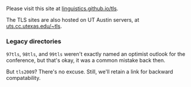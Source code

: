 Please visit this site at [linguistics.github.io/tls](https://linguistics.github.io/tls).

The TLS sites are also hosted on UT Austin servers, at [uts.cc.utexas.edu/~tls](http://uts.cc.utexas.edu/~tls).

### Legacy directories

`97tls`, `98tls`, and `99tls` weren't exactly named an optimist outlook for the conference, but that's okay, it was a common mistake back then.

But `tls2009`? There's no excuse. Still, we'll retain a link for backward compatability.
